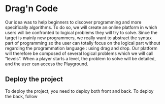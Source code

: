 Drag'n Code
=====================

Our idea was to help beginners to discover programming and 
more specifically algorithms. To do so, we will create an 
online platform in which users will be confronted to logical 
problems they will try to solve.
Since the target is mainly new programmers, we really want to 
abstract the syntax part of programming so the user can totally 
focus on the logical part without regarding the programmation 
language : using drag and drop. Our platform will therefore be 
composed of several logical problems which we will call “levels”. 
When a player starts a level, the problem to solve will be 
detailed, and the user can access the Playground.


Deploy the project
----------------------
To deploy the project, you need to deploy both front and back.
To deploy the back, follow 